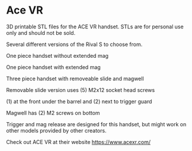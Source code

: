# Ace VR

3D printable STL files for the ACE VR handset. STLs are for personal use only and should not be sold.

Several different versions of the Rival S to choose from.

One piece handset without extended mag

One piece handset with extended mag

Three piece handset with removeable slide and magwell

Removable slide version uses (5) M2x12 socket head screws 

(1) at the front under the barrel and (2) next to trigger guard

Magwell has (2) M2 screws on bottom

Trigger and mag release are designed for this handset, but might work on other models provided by other creators.

Check out ACE VR at their website https://www.acexr.com/
